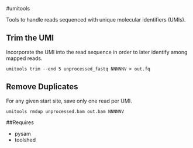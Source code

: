 #umitools

Tools to handle reads sequenced with unique molecular identifiers (UMIs).

## Trim the UMI

Incorporate the UMI into the read sequence in order to later identify among mapped reads.
```
umitools trim --end 5 unprocessed_fastq NNNNNV > out.fq
```

## Remove Duplicates

For any given start site, save only one read per UMI.
```
umitools rmdup unprocessed.bam out.bam NNNNNV
```

##Requires

+ pysam
+ toolshed
